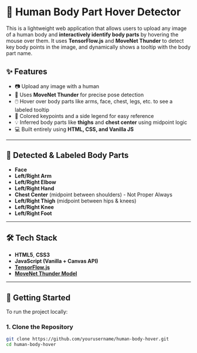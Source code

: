 # 🧍 Human Body Part Hover Detector

This is a lightweight web application that allows users to upload any image of a human body and **interactively identify body parts** by hovering the mouse over them. It uses **TensorFlow.js** and **MoveNet Thunder** to detect key body points in the image, and dynamically shows a tooltip with the body part name.

## ✨ Features

- 📷 Upload any image with a human
- 🧠 Uses **MoveNet Thunder** for precise pose detection
- 🖱️ Hover over body parts like arms, face, chest, legs, etc. to see a labeled tooltip
- 🎨 Colored keypoints and a side legend for easy reference
- 💡 Inferred body parts like **thighs** and **chest center** using midpoint logic
- 💻 Built entirely using **HTML, CSS, and Vanilla JS**

---

## 📸 Detected & Labeled Body Parts

- **Face** 
- **Left/Right Arm**
- **Left/Right Elbow**
- **Left/Right Hand**
- **Chest Center** (midpoint between shoulders) - Not Proper Always
- **Left/Right Thigh** (midpoint between hips & knees)
- **Left/Right Knee**
- **Left/Right Foot**

---

## 🛠️ Tech Stack

- **HTML5**, **CSS3**
- **JavaScript (Vanilla + Canvas API)**
- **[TensorFlow.js](https://www.tensorflow.org/js)**
- **[MoveNet Thunder Model](https://www.tensorflow.org/js/models/pose_detection)**

---

## 🚀 Getting Started

To run the project locally:

### 1. Clone the Repository
```bash
git clone https://github.com/yourusername/human-body-hover.git
cd human-body-hover
